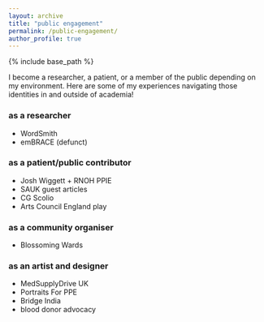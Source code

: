 ```yaml
---
layout: archive
title: "public engagement"
permalink: /public-engagement/
author_profile: true
---
```


{% include base_path %}

I become a researcher, a patient, or a member of the public depending on my environment. Here are some of my experiences navigating those identities in and outside of academia! 

### as a researcher
* WordSmith
* emBRACE (defunct)

### as a patient/public contributor
* Josh Wiggett + RNOH PPIE
* SAUK guest articles
* CG Scolio
* Arts Council England play

### as a community organiser
* Blossoming Wards

### as an artist and designer
* MedSupplyDrive UK
* Portraits For PPE
* Bridge India
* blood donor advocacy
